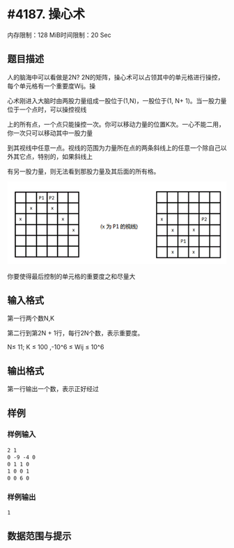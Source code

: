 # #4187. 操心术

内存限制：128 MiB时间限制：20 Sec

## 题目描述

人的脑海中可以看做是2N? 2N的矩阵，操心术可以占领其中的单元格进行操控，每个单元格有一个重要度Wij。操

心术刚进入大脑时由两股力量组成一股位于(1,N)，一股位于(1, N+ 1)。当一股力量位于一个点时，可以操控视线

上的所有点，一个点只能操控一次。你可以移动力量的位置K次。一心不能二用，你一次只可以移动其中一股力量

到其视线中任意一点。视线的范围为力量所在点的两条斜线上的任意一个除自己以外其它点，特别的，如果斜线上

有另一股力量，则无法看到那股力量及其后面的所有格。

![](upload/201803/11.gif)

你要使得最后控制的单元格的重要度之和尽量大

## 输入格式

第一行两个数N,K

第二行到第2N + 1行，每行2N个数，表示重要度。

N&le; 11; K &le; 100 ,-10^6 &le; Wij &le; 10^6

## 输出格式

第一行输出一个数，表示正好经过

## 样例

### 样例输入

    
    2 1
    0 -9 -4 0
    0 1 1 0
    1 0 0 1
    0 0 6 0
    

### 样例输出

    
    1
    

## 数据范围与提示
